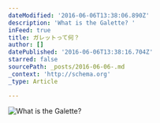 ```yaml
---
dateModified: '2016-06-06T13:38:06.890Z'
description: 'What is the Galette? '
inFeed: true
title: ガレットって何？
author: []
datePublished: '2016-06-06T13:38:16.704Z'
starred: false
sourcePath: _posts/2016-06-06-.md
_context: 'http://schema.org'
_type: Article

---
```

![What is the Galette? ](https://the-grid-user-content.s3-us-west-2.amazonaws.com/abbc16e4-eef5-4a83-93bd-86088b7b49bf.jpg)
